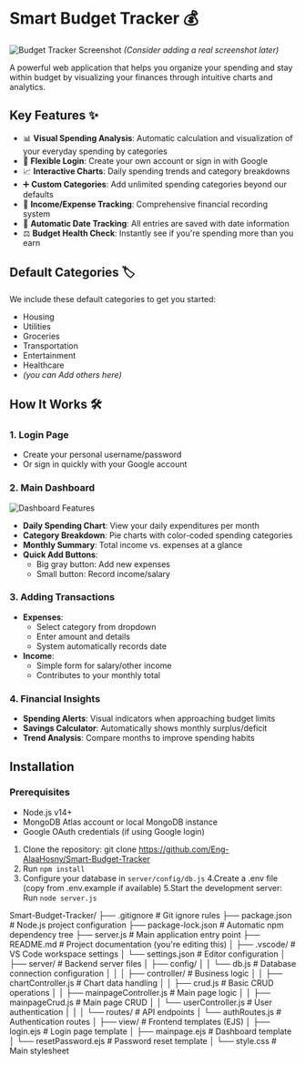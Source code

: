# Smart Budget Tracker 💰

![Budget Tracker Screenshot](https://via.placeholder.com/800x400?text=Smart+Budget+Tracker+Screenshot) *(Consider adding a real screenshot later)*

A powerful web application that helps you organize your spending and stay within budget by visualizing your finances through intuitive charts and analytics.

## Key Features ✨

- 📊 **Visual Spending Analysis**: Automatic calculation and visualization of your everyday spending by categories
- 🔐 **Flexible Login**: Create your own account or sign in with Google
- 📈 **Interactive Charts**: Daily spending trends and category breakdowns
- ➕ **Custom Categories**: Add unlimited spending categories beyond our defaults
- 💸 **Income/Expense Tracking**: Comprehensive financial recording system
- 📅 **Automatic Date Tracking**: All entries are saved with date information
- ⚖️ **Budget Health Check**: Instantly see if you're spending more than you earn

## Default Categories 🏷️
We include these default categories to get you started:
- Housing
- Utilities
- Groceries
- Transportation
- Entertainment
- Healthcare
- *(you can Add others here)*

## How It Works 🛠️

### 1. Login Page
- Create your personal username/password
- Or sign in quickly with your Google account

### 2. Main Dashboard
![Dashboard Features](https://via.placeholder.com/400x200?text=Dashboard+Screenshot)
- **Daily Spending Chart**: View your daily expenditures per month
- **Category Breakdown**: Pie charts with color-coded spending categories
- **Monthly Summary**: Total income vs. expenses at a glance
- **Quick Add Buttons**:
  - Big gray button: Add new expenses
  - Small button: Record income/salary

### 3. Adding Transactions
- **Expenses**:
  - Select category from dropdown
  - Enter amount and details
  - System automatically records date
- **Income**:
  - Simple form for salary/other income
  - Contributes to your monthly total

### 4. Financial Insights
- **Spending Alerts**: Visual indicators when approaching budget limits
- **Savings Calculator**: Automatically shows monthly surplus/deficit
- **Trend Analysis**: Compare months to improve spending habits




## Installation

### Prerequisites
- Node.js v14+
- MongoDB Atlas account or local MongoDB instance
- Google OAuth credentials (if using Google login)

1. Clone the repository: git clone https://github.com/Eng-AlaaHosny/Smart-Budget-Tracker
2. Run `npm install`
3. Configure your database in `server/config/db.js`
4.Create a .env file (copy from .env.example if available)
5.Start the development server:
 Run `node server.js`

Smart-Budget-Tracker/
├── .gitignore          # Git ignore rules
├── package.json        # Node.js project configuration
├── package-lock.json   # Automatic npm dependency tree
├── server.js           # Main application entry point
├── README.md           # Project documentation (you're editing this)
│
├── .vscode/            # VS Code workspace settings
│   └── settings.json   # Editor configuration
│
├── server/             # Backend server files
│   ├── config/
│   │   └── db.js       # Database connection configuration
│   │
│   ├── controller/     # Business logic
│   │   ├── chartController.js  # Chart data handling
│   │   ├── crud.js             # Basic CRUD operations
│   │   ├── mainpageController.js  # Main page logic
│   │   ├── mainpageCrud.js        # Main page CRUD
│   │   └── userController.js      # User authentication
│   │
│   └── routes/         # API endpoints
│       └── authRoutes.js  # Authentication routes
│
├── view/               # Frontend templates (EJS)
│   ├── login.ejs       # Login page template
│   ├── mainpage.ejs    # Dashboard template
│   └── resetPassword.ejs  # Password reset template
│
└── style.css           # Main stylesheet



